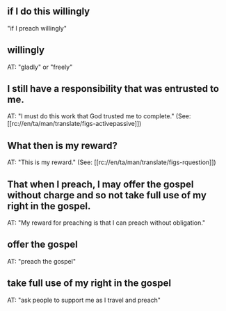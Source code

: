 ## if I do this willingly ##

"if I preach willingly"

## willingly ##

AT: "gladly" or "freely"

## I still have a responsibility that was entrusted to me. ##

AT: "I must do this work that God trusted me to complete."  (See: [[rc://en/ta/man/translate/figs-activepassive]])

## What then is my reward? ##

AT: "This is my reward." (See: [[rc://en/ta/man/translate/figs-rquestion]])

## That when I preach, I may offer the gospel without charge and so not take full use of my right in the gospel. ##

AT: "My reward for preaching is that I can preach without obligation."

## offer the gospel ##

AT: "preach the gospel"

## take full use of my right in the gospel ##

AT: "ask people to support me as I travel and preach"